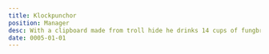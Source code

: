 ```yaml
---
title: Klockpunchor
position: Manager
desc: With a clipboard made from troll hide he drinks 14 cups of fungbrew a day.
date: 0005-01-01
---
```

